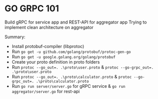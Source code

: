 # GO GRPC 101

Build gRPC for service app and REST-API for aggregator app
Trying to implement clean architecture on aggregator

Summary:
- Install protobuf-compiler (libprotoc)
- Run `go get -u github.com/golang/protobuf/protoc-gen-go`
- Run `go get -u google.golang.org/golang/protobuf`
- Create your proto definition in proto folders
- Run `protoc --go_out=. .\proto\user.proto` & `protoc --go-grpc_out=. .\proto\user.proto`
- Run `protoc --go_out=. .\proto\calculator.proto` & `protoc --go-grpc_out=. .\proto\calculator.proto`
- Run `go run server/server.go` for gRPC service & `go run aggregator/server.go` for rest-api